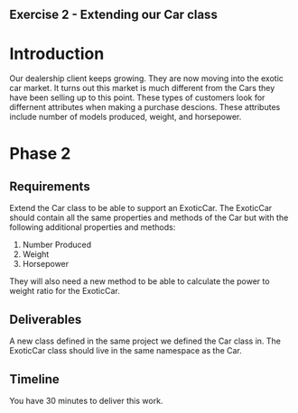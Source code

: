 ## Exercise 2 - Extending our Car class

# Introduction
Our dealership client keeps growing. They are now moving into the exotic car market. It turns out this market is much different from the Cars they have been selling up to this point. These types of customers look for differnent attributes when making a purchase descions. These attributes include number of models produced, weight, and horsepower.

# Phase 2
## Requirements
Extend the Car class to be able to support an ExoticCar. The ExoticCar should contain all the same properties and methods of the Car but with the following additional properties and methods: 

1. Number Produced
2. Weight
3. Horsepower

They will also need a new method to be able to calculate the power to weight ratio for the ExoticCar. 

## Deliverables
A new class defined in the same project we defined the Car class in. The ExoticCar class should live in the same namespace as the Car.

## Timeline
You have 30 minutes to deliver this work.